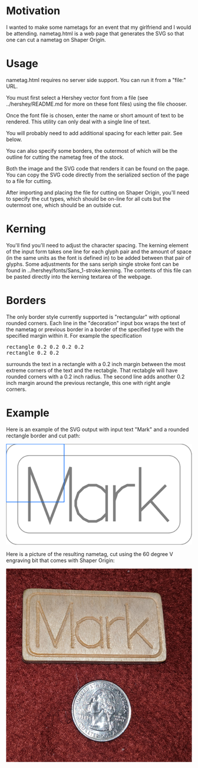 # Motivation

I wanted to make some nametags for an event that my girlfriend and I
would be attending.  nametag.html is a web page that generates the SVG
so that one can cut a nametag on Shaper Origin.


# Usage

nametag.html requires no server side support.  You can run it from a
"file:" URL.

You must first select a Hershey vector font from a file (see
../hershey/README.md for more on these font files) using the file
chooser.

Once the font file is chosen, enter the name or short amount of text
to be rendered.  This utility can only deal with a single line of
text.

You will probably need to add additional spacing for each letter
pair.  See below.

You can also specify some borders, the outermost of which will
be the outline for cutting the nametag free of the stock.

Both the image and the SVG code that renders it can be found on the
page.  You can copy the SVG code directly from the serialized section
of the page to a file for cutting.

After importing and placing the file for cutting on Shaper Origin,
you'll need to specify the cut types, which should be on-line for all
cuts but the outermost one, which should be an outside cut.


# Kerning

You'll find you'll need to adjust the character spacing.  The kerning
element of the input form takes one line for each glyph pair and the
amount of space (in the same units as the font is defined in) to be
added between that pair of glyphs.  Some adjustments for the sans
seriph single stroke font can be found in
../hershey/fonts/Sans_1-stroke.kerning.  The contents of this file can
be pasted directly into the kerning textarea of the webpage.


# Borders

The only border style currently supported is "rectangular" with optional
rounded corners.  Each line in the "decoration" input box wraps the
text of the nametag or previous border in a border of the specified
type with the specified margin within it.  For example the
specification

<pre>
rectangle 0.2 0.2 0.2 0.2
rectangle 0.2 0.2
</pre>

surrounds the text in a rectangle with a 0.2 inch margin between the
most extreme corners of the text and the rectabgle.  That rectabgle
will have rounded corners with a 0.2 inch radius.  The second line
adds another 0.2 inch margin around the previous rectangle, this one
with right angle corners.


# Example

Here is an example of the SVG output with input text "Mark" and a
rounded rectangle border and cut path:

<img src="example-Mark.svg" />

Here is a picture of the resulting nametag, cut using the 60 degree V
engraving bit that comes with Shaper Origin:

<img src="example-Mark-cut.jpg" size="100%" />

